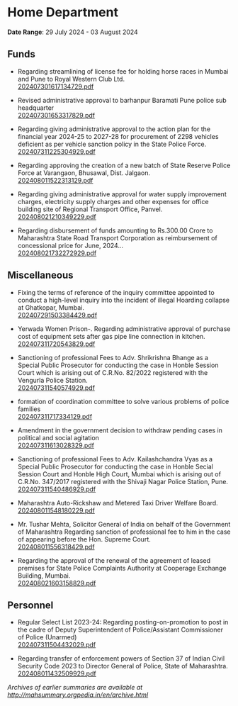 # Home Department

**Date Range**: 29 July 2024 - 03 August 2024


## Funds
- Regarding streamlining of license fee for holding horse races in Mumbai and Pune to Royal Western Club Ltd.\
  [202407301617134729.pdf](https://gr.maharashtra.gov.in/Site/Upload/Government%20Resolutions/English/202407301617134729.pdf)

- Revised administrative approval to barhanpur  Baramati Pune police sub headquarter\
  [202407301653317829.pdf](https://gr.maharashtra.gov.in/Site/Upload/Government%20Resolutions/English/202407301653317829.pdf)

- Regarding giving administrative approval to the action plan for the financial year 2024-25 to 2027-28 for procurement of 2298 vehicles deficient as per vehicle sanction policy in the State Police Force.\
  [202407311225304929.pdf](https://gr.maharashtra.gov.in/Site/Upload/Government%20Resolutions/English/202407311225304929.pdf)

- Regarding approving the creation of a new batch of State Reserve Police Force at Varangaon, Bhusawal, Dist. Jalgaon.\
  [202408011522313129.pdf](https://gr.maharashtra.gov.in/Site/Upload/Government%20Resolutions/English/202408011522313129.pdf)

- Regarding giving administrative approval for water supply improvement charges, electricity supply charges and other expenses for office building site of Regional Transport Office, Panvel.\
  [202408021210349229.pdf](https://gr.maharashtra.gov.in/Site/Upload/Government%20Resolutions/English/202408021210349229...pdf)

- Regarding disbursement of funds amounting to Rs.300.00 Crore to Maharashtra State Road Transport Corporation as reimbursement of concessional price for June, 2024...\
  [202408021732272929.pdf](https://gr.maharashtra.gov.in/Site/Upload/Government%20Resolutions/English/202408021732272929.pdf)

## Miscellaneous
- Fixing the terms of reference of the inquiry committee appointed to conduct a high-level inquiry into the incident of illegal Hoarding collapse at Ghatkopar, Mumbai.\
  [202407291503384429.pdf](https://gr.maharashtra.gov.in/Site/Upload/Government%20Resolutions/English/202407291503384429.pdf)

- Yerwada Women Prison-. Regarding administrative approval of purchase cost of equipment sets after gas pipe line connection in kitchen.\
  [202407311720543829.pdf](https://gr.maharashtra.gov.in/Site/Upload/Government%20Resolutions/English/202407311720543829.pdf)

- Sanctioning of professional Fees to Adv. Shrikrishna Bhange as a Special Public Prosecutor for conducting the case in Honble Session Court which is arising out of C.R.No. 82/2022 registered with the Vengurla Police Station.\
  [202407311540574929.pdf](https://gr.maharashtra.gov.in/Site/Upload/Government%20Resolutions/English/202407311540574929.pdf)

- formation of coordination committee to solve various problems of police families\
  [202407311717334129.pdf](https://gr.maharashtra.gov.in/Site/Upload/Government%20Resolutions/English/202407311717334129.pdf)

- Amendment in the government decision to withdraw pending cases in political and social agitation\
  [202407311613028329.pdf](https://gr.maharashtra.gov.in/Site/Upload/Government%20Resolutions/English/202407311613028329.pdf)

- Sanctioning of professional Fees to Adv. Kailashchandra Vyas as a Special Public Prosecutor for conducting the case in Honble Secial Session Court and Honble High Court, Mumbai which is arising out of C.R.No. 347/2017 registered with the Shivaji Nagar Police Station, Pune.\
  [202407311540486929.pdf](https://gr.maharashtra.gov.in/Site/Upload/Government%20Resolutions/English/202407311540486929.pdf)

- Maharashtra Auto-Rickshaw and Metered Taxi Driver Welfare Board.\
  [202408011548180229.pdf](https://gr.maharashtra.gov.in/Site/Upload/Government%20Resolutions/English/202408011548180229.pdf)

- Mr. Tushar Mehta, Solicitor General of India on behalf of the Government of Maharashtra Regarding sanction of professional fee to him in the case of appearing before the Hon. Supreme Court.\
  [202408011556318429.pdf](https://gr.maharashtra.gov.in/Site/Upload/Government%20Resolutions/English/202408011556318429.pdf)

- Regarding the approval of the renewal of the agreement of leased premises for State Police Complaints Authority at Cooperage Exchange Building, Mumbai.\
  [202408021603158829.pdf](https://gr.maharashtra.gov.in/Site/Upload/Government%20Resolutions/English/202408021603158829.pdf)

## Personnel
- Regular Select List 2023-24: Regarding posting-on-promotion to post in the cadre of Deputy Superintendent of Police/Assistant Commissioner of Police (Unarmed)\
  [202407311504432029.pdf](https://gr.maharashtra.gov.in/Site/Upload/Government%20Resolutions/English/202407311504432029.pdf)

- Regarding transfer of enforcement powers of Section 37 of Indian Civil Security Code 2023 to Director General of Police, State of Maharashtra.\
  [202408011432509929.pdf](https://gr.maharashtra.gov.in/Site/Upload/Government%20Resolutions/English/202408011432509929....pdf)


*Archives of earlier summaries are available at http://mahsummary.orgpedia.in/en/archive.html*